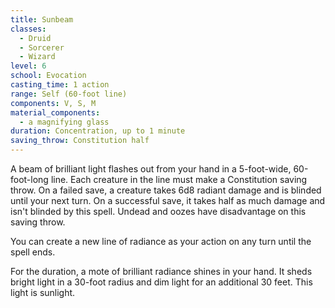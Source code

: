 ```yaml
---
title: Sunbeam
classes:
  - Druid
  - Sorcerer
  - Wizard
level: 6
school: Evocation
casting_time: 1 action
range: Self (60-foot line)
components: V, S, M
material_components:
  - a magnifying glass
duration: Concentration, up to 1 minute
saving_throw: Constitution half
---
```


A beam of brilliant light flashes out from your hand in a 5-foot-wide, 60-foot-long line. Each creature in the line must make a Constitution saving throw. On a failed save, a creature takes 6d8 radiant damage and is blinded until your next turn. On a successful save, it takes half as much damage and isn't blinded by this spell. Undead and oozes have disadvantage on this saving throw.

You can create a new line of radiance as your action on any turn until the spell ends.

For the duration, a mote of brilliant radiance shines in your hand. It sheds bright light in a 30-foot radius and dim light for an additional 30 feet. This light is sunlight.
